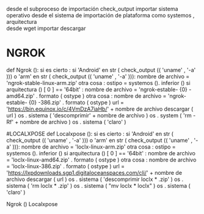desde el  subproceso de  importación  check_output
importar sistema  operativo
desde el  sistema de importación de plataforma  como systemos , arquitectura   
desde  wget  importar  descargar

# NGROK 
def  Ngrok ():
    si es  cierto :
        si  'Android'  en  str ( check_output (( 'uname' , '-a' ))) o  'arm'  en  str ( check_output (( 'uname' , '-a' ))):
            nombre de archivo  =  'ngrok-stable-linux-arm.zip'
        otra cosa :
            ostipo  =  systemos (). inferior ()
            si  arquitectura () [ 0 ] ==  '64bit' :
                nombre de archivo  =  'ngrok-estable- {0} -amd64.zip' . formato ( ostype )
            otra cosa :
                nombre de archivo  =  'ngrok-estable- {0} -386.zip' . formato ( ostype )
        url  =  'https://bin.equinox.io/c/4VmDzA7iaHb/'  +  nombre de archivo
        descargar ( url )
        os . sistema ( 'descomprimir'  +  nombre de archivo )
        os . system ( 'rm -Rf'  +  nombre de archivo )
        os . sistema ( 'claro' )

#LOCALXPOSE
def  Localxpose ():
    si es  cierto :
        si  'Android'  en  str ( check_output (( 'uname' , '-a' ))) o  'arm'  en  str ( check_output (( 'uname' , '-a' ))):
            nombre de archivo  =  'loclx-linux-arm.zip'
        otra cosa :
            ostipo  =  systemos (). inferior ()
            si  arquitectura () [ 0 ] ==  '64bit' :
                nombre de archivo  =  'loclx-linux-amd64.zip' . formato ( ostype )
            otra cosa :
                nombre de archivo  =  'loclx-linux-386.zip' . formato ( ostype )
        url  =  'https://lxpdownloads.sgp1.digitaloceanspaces.com/cli/' + nombre de archivo
        descargar ( url )
        os . sistema ( 'descomprimir loclx * .zip' )
        os . sistema ( 'rm loclx * .zip' )
        os . sistema ( "mv loclx * loclx" )
        os . sistema ( 'claro' )        

Ngrok ()
Localxpose
